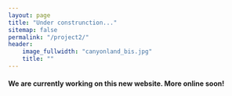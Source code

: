 ```yaml
---
layout: page
title: "Under construnction..."
sitemap: false
permalink: "/project2/"
header:
    image_fullwidth: "canyonland_bis.jpg"
    title: ""
---
```



#### We are currently working on this new website. More online soon!